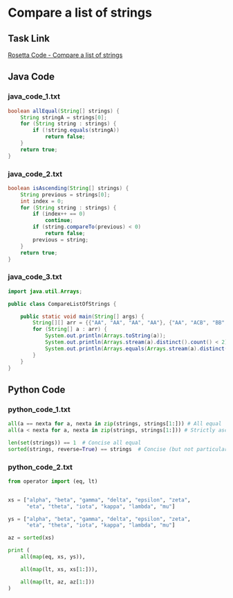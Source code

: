 # Compare a list of strings

## Task Link
[Rosetta Code - Compare a list of strings](https://rosettacode.org/wiki/Compare_a_list_of_strings)

## Java Code
### java_code_1.txt
```java
boolean allEqual(String[] strings) {
    String stringA = strings[0];
    for (String string : strings) {
        if (!string.equals(stringA))
            return false;
    }
    return true;
}

```

### java_code_2.txt
```java
boolean isAscending(String[] strings) {
    String previous = strings[0];
    int index = 0;
    for (String string : strings) {
        if (index++ == 0)
            continue;
        if (string.compareTo(previous) < 0)
            return false;
        previous = string;
    }
    return true;
}

```

### java_code_3.txt
```java
import java.util.Arrays;

public class CompareListOfStrings {

    public static void main(String[] args) {
        String[][] arr = {{"AA", "AA", "AA", "AA"}, {"AA", "ACB", "BB", "CC"}};
        for (String[] a : arr) {
            System.out.println(Arrays.toString(a));
            System.out.println(Arrays.stream(a).distinct().count() < 2);
            System.out.println(Arrays.equals(Arrays.stream(a).distinct().sorted().toArray(), a));
        }
    }
}

```

## Python Code
### python_code_1.txt
```python
all(a == nexta for a, nexta in zip(strings, strings[1:])) # All equal
all(a < nexta for a, nexta in zip(strings, strings[1:])) # Strictly ascending

len(set(strings)) == 1  # Concise all equal
sorted(strings, reverse=True) == strings  # Concise (but not particularly efficient) ascending

```

### python_code_2.txt
```python
from operator import (eq, lt)


xs = ["alpha", "beta", "gamma", "delta", "epsilon", "zeta",
      "eta", "theta", "iota", "kappa", "lambda", "mu"]

ys = ["alpha", "beta", "gamma", "delta", "epsilon", "zeta",
      "eta", "theta", "iota", "kappa", "lambda", "mu"]

az = sorted(xs)

print (
    all(map(eq, xs, ys)),

    all(map(lt, xs, xs[1:])),

    all(map(lt, az, az[1:]))
)

```

